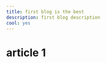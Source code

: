 ```yaml
---
title: first blog is the best
description: first blog description
cool: yes
---
```


# article 1

<grey-box></grey-box>